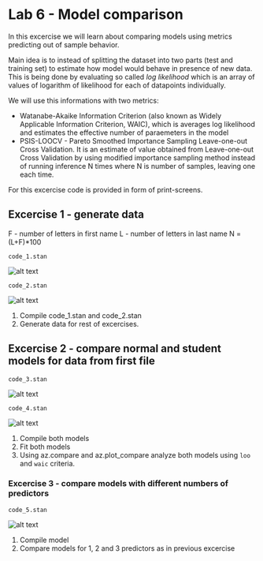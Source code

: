 # Lab 6 -  Model comparison

In this excercise we will learn about comparing models using metrics predicting out of sample behavior.

Main idea is to instead of splitting the dataset into two parts (test and training set) to estimate how model would behave in presence of new data.
This is being done by evaluating so called *log likelihood* which is an array of values of logarithm of likelihood for each of datapoints individually.

We will use this informations with two metrics:
- Watanabe-Akaike Information Criterion (also known as Widely Applicable Information Criterion, WAIC), which is averages log likelihood and estimates the effective number of paraemeters in the model
- PSIS-LOOCV - Pareto Smoothed Importance Sampling Leave-one-out Cross Validation. It is an estimate of value obtained from Leave-one-out Cross Validation by using modified importance sampling method instead of running inference N times where N is number of samples, leaving one each time. 

For this excercise code is provided in form of print-screens. 
## Excercise 1 - generate data


F - number of letters in first name
L - number of letters in last name
N = (L+F)*100

```code_1.stan```

![alt text](code_1.stan)

```code_2.stan```

![alt text](code_2.stan)



1. Compile code_1.stan and  code_2.stan 
2. Generate data for rest of excercises.

## Excercise 2 - compare normal and student models for data from first file
```code_3.stan```

![alt text](code_3.stan)

```code_4.stan```

![alt text](code_4.stan)

1. Compile both models
2. Fit both models
3. Using az.compare and az.plot_compare analyze both models using ```loo``` and ```waic``` criteria. 

### Excercise 3 - compare models with different numbers of predictors
```code_5.stan```

![alt text](code_5.stan)

1. Compile model
2. Compare models for 1, 2 and 3 predictors as in previous excercise